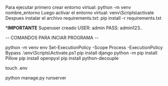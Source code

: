 Para ejecutar primero crear entorno virtual: python -m venv nombre_entorno
Luego activar el entorno virtual: venv\Scripts\activate
Despues instalar el archivo requirements.txt: pip install -r requirements.txt

***IMPORTANTE**
Superuser creado
USER: admin
PASS: admin123..


-- COMANDOS PARA INCIAR PROGRAMA -- 

python -m venv env
Set-ExecutionPolicy -Scope Process -ExecutionPolicy Bypass
.\env\Scripts\Activate.ps1
pip install django
python -m pip install Pillow
pip install openpyxl
pip install python-decouple

touch .env


python manage.py runserver

